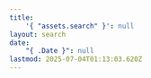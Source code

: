 ```yaml
---
title:
    '{ "assets.search" }': null
layout: search
date:
    "{ .Date }": null
lastmod: 2025-07-04T01:13:03.620Z
---
```

